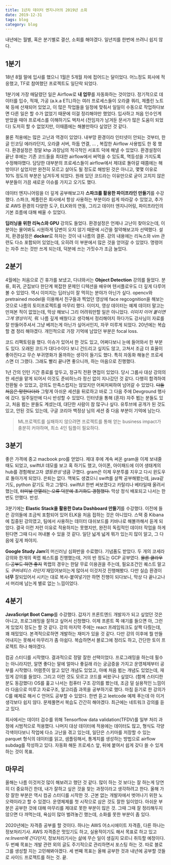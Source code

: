 ```yaml
---
title: 1년차 데이터 엔지니어의 2019년 소회
date: 2019-12-31
tags: blog
category: blog
---
```


내년에는 월별, 혹은 분기별로 결산, 소회를 해야겠다. 일년치를 한번에 쓰려니 쉽지 않다.

## 1분기

18년 8월 말에 입사를 했으니 1월은 5개월 차에 접어드는 달이었다. 어느정도 회사에 적응했고, TF로 참여했던 프로젝트도 일단락 되었다.

1분기에 가장 매달렸던 일은 Airflow로 **내 업무**를 자동화하는 것이었다. 정기적으로 데이터를 입수, 적재, 가공 (a.k.a ETL)하는 여러 프로세스들이 오라클 쿼리, 제플린 노트북 등에 산재되어 있었고, 이 많은 작업들을 일정에 맞춰서 일일이 수동으로 작업하다보면 다른 일은 할 수가 없었기 때문에 이걸 정리해야만 했었다. 입사하고 처음 인수인계 받았을 때야 프로세스를 이해하기도 벅차서 (전임자가 남겨둔 문서가 많은 도움이 되었다) 도저히 할 수 없었지만, 이때쯤에는 해볼만하다 싶었던 것 같다.

물론 적용에는 많은 고난과 역경이 있었다. 내부망 환경이라 인터넷이 안되는 것부터, 한글 인코딩 에러라던지, 오라클 서버, 하둡 연결, … , 복잡한 Airflow 사용법도 한 몫 했다.  환경설정은 정말 khp 과장님의 적극적인 서포트 덕에 해낼 수 있었다. 환경설정이 끝난 후에는 기존 코드들을 최대한 airflow에서 써먹을 수 있도록, 멱등성을 가지도록 수정해야했다. 담당한 대부분의 프로세스들이 airflow에서 제대로 돌아갈 때쯤에는 해방이다! 싶었지만 완전히 모르고 살아도 될 정도로 해방된 것은 아니고, 몇몇 이유로 10% 정도의 부분은 남겨두게 되었다. 원래 있던 코드라는 이유만으로 굳이 고치지 않은 부분들이 가끔 새로운 이슈를 가지고 오기도 했다.

데이터 엔지니어링을 더 깊게 공부해보고자  **스파크를 활용한 파이프라인 만들기**를 수강했다. 스파크, 제플린은 회사에서 항상 사용하는 부분이라 쉽게 따라갈 수 있었고, 추가로 AWS 환경의 다양한 도구, ELK와의 연동, 그리고 데이터 엔지니어링, 파이프라인의 기본 흐름에 대해 배울 수 있었다.

**딥러닝을 위한 리눅스와 GPU** 강의도 들었다. 환경설정은 언제나 고난이 찾아오는데, 이 분야는 물어봐도 시원하게 답변이 오지 않기 때문에 시간을 절약해보고자 선택했다. 설치, 환경설정은 **docker**로 하자는 것이 내 나름의 결론. 강의 내용에는 리눅스와 vim 관련도 다소 포함되어 있었는데, 오히려 이 부분에서 많은 것을 얻어갈 수 있었다. 명령어는 자주 쓰는 것만 쓰게 되는데, 덕분에 쓰는 가짓수가 조금 늘었다.

## 2분기

4월에는 처음으로 긴 휴가를 보냈고, 다녀와서는 **Object Detection** 강의를 들었다. 분류, 회귀, 군집보다 한단계 복잡한 문제인 디텍션을 배우며 텐서플로우도 더 깊게 다루어 볼 수 있었다. 역시 이미지는 딥러닝이 잘 먹히는 분야가 아닌가 싶다. opencv와 pretrained model을 이용해서 친구들과 찍었던 영상에 face regcognition을 해보는 것으로 나름의 토이프로젝트를 마무리 했다. 이미지, 영상 데이터는 예제 데이터 말고는 만져본 적이 없었는데, 막상 해보니 그리 어려워만할 일은 아니었다. *이미지 이어 붙이면 그게 영상이지, 뭐.* 나름 깊게 배웠다고 생각해서 정리해야지 하다가도 강사님이 자료를 잘 만들어주셔서 그냥 베끼는게 아닌가 싶어서인지, 자꾸 미루게 되었다. 20년에는 복습할 겸 정리 해야겠다. 개인적으로 가장 기억에 남았던 부분은 focal loss.

코드 리팩토링을 했다. 이슈가 있어서 한 것도 있고, 어쩌다보니 눈에 들어와서 한 부분도 있다. 오래된 코드가 대다수이다 보니 건드리고 싶지도 않고, 고쳐서 조금 더 효율이 좋아진다고 무슨 부귀영화가 올까하는 생각이 들기도 했다. 특히 자동화 해놓은 프로세스면 더 그랬다. 그래도 빨리 끝나면 좋으니까, 하는 마음으로 진행했다.

1년 간의 인턴 기간 종료를 앞두고, 정규직 전환 면접이 있었다. 당시 그룹사 대상 강의의 한 세션을 맡게 되어서 이것도 준비하느라 정신 없이 지나갔던 것 같다. 다행히 합격하여 전환될 수 있었고, 강의도 만족스럽지는 않았지만 어찌저찌하여 넘어갈 수 있었다. ~~다들 처음은 망한다더라~~ 그렇게 아쉬운 세션을 뒤로하고 바로 그 다음 주에 Devground 행사에 갔다. 일주일만에 다시 반성할 수 있었다. 인터넷을 통해 (혼자) 자주 뵙는 분들도 있고, 처음 뵙는 분들도 계셨는데, 대단한 사람이 참 많구나 싶다. 유투브에 공개가 된 것도 있고, 안된 것도 있는데, 구글 코리아 백정상 님의 세션 중 다음 부분이 기억에 남는다.

> ML프로젝트를 실패하지 않으려면 프로젝트를 통해 얻는 business impact가 충분히 커야하며, 최소 4인 팀플이 필요하다.  

## 3분기

좋은 가격에 중고 macbook pro를 얻었다. 제대 후에 계속 써온 gram을 이제 보내줄 때도 되었고, swiftUI 데모를 보고 혹 하기도 했고, 아이폰, 아이패드에 이어 생태계의 hub를 경험해보고자 *앱등완성* 냉큼 구했다. gram은 이제 우분투를 지우고 다시 윈도우로 돌아가게 되었다. 은퇴는 없다. 맥북도 생겼으니 swift를 살짝 공부해봤는데, java같기도, python 같기도 하고 그렇다. swiftUI 한번 써보겠다고 카탈리나 베타일때 올려서 했는데, ~~터미널 안열리는 오류 덕분에 초기화도 경험했다.~~ 막상 정식 배포되고 나서는 한번도 안했다. 반성.

3분기에는 **Elastic Stack을 활용한 Data Dashboard 만들기**를 수강했다. 이전에 들은 강의들에 조금씩 포함되어 있어 ELK을 처음 접하는 것은 아니었다. 스택 중 Kibana에 집중된 강의였고, 팀에서 사용하는 데이터 대쉬보드를 키바나로 해볼까해서 듣게 되었다. 결국 이런 저런 이유로 적용하지는 못했지만, 완전히 독립적인 데이터 작업을 하게 된다면 그때 다시 꺼내볼 수 있을 것 같다. 일단 넓게 넓게 뭐가 있는지 많이 알고, 그 다음에 깊게 파야지.

**Google Study Jam**의 머신러닝 심화반을 수료했다. 기념품도 받았다. 두 개의 코세라 강의와 한개의 퀵랩 퀘스트를 진행했는데, 거의 반 정도는 GCP 공부였다. ~~물론 클라우드 공부도 하면 좋지~~ 퀵랩의 경우는 한달 무료 이용권을 주는데, 필요조건인 퀘스트 말고도 *쿠버네티스 라던지* 재밌어보이는게 많아서 이것저것 진행해봤다. 다만 실습 환경이 **너무** 잘되있어서 시키는 대로 복사-붙여넣기만 하면 진행이 되다보니, 막상 다 끝나고나서 머리에 남는게 별로 없는 느낌이었다.

## 4분기

**JavaScript Boot Camp**를 수강했다. 갑자기 프론트엔드 개발자가 되고 싶었던 것은 아니고, 프로그래밍을 잘하고 싶어서 신청했다. 이제 프론트 쪽 얘기를 들으면 아, 그런게 있었지 정도는 할 것 같다. 강의 마지막 주에는 react 프레임워크도 살짝 다뤘는데, 꽤 재밌었다. 본격적으로하면 개발하는 재미가 있을 것 같다. 다만 강의 이후에 뭘 만들어내지는 못해서 마무리가 좀 아쉽다. 복습하면서 블로그에 정리도 하고, 간단한 토이 프로젝트 하나 해야겠다.

컴공 스터디를 시작했다. 결과적으로 정말 잘한 선택이었다. 프로그래밍을 하는데 필수는 아니라지만, 알면 좋다는 말에 얼마나 좋길래 라는 궁금증을 가지고 운영체제부터 공부를 시작했다. 어렴풋이 알고 있던 개념도 있었고, 아예 처음 뵙는 개념도 있었는데, 재밌게 강의를 들었다. 그리고 이런 것도 모르고 코드를 써왔구나 싶었다. (함께 스터디한 분도 동감했다)
OS를 훑고 나서는 컴퓨터 구조 강의를 봤는데, 조금 덜 실용적인 느낌이라 다음으로 미루고 자료구조, 알고리즘 과목을 공부하기로 했다. 마침 듣기로 한 강의가 C를 예제로 해서 C 언어도 공부할 수 있었다. 한번 듣고 leetcode 예제 푸는데 아 이거 생각보다 쉽지 않다. 문제풀면서 복습도 간간히 해야겠다. 최근에는 네트워크 강의를 듣고 있다. 

회사에서는 데이터 검수를 위해 Tensorflow data validation(TFDV)를 일부 처리 과정에 시범적으로 적용했다. 나머지 대상 데이터에 적용에는 데이터도 많고, 형식도 각양각색이다보니 작업에 다소 고난을 겪고 있는데, 일단은 스키마를 저장할 수 있는 parquet 형식의 데이터를 읽고, 샘플링해서, 통계치를 생성하는 방법으로 airflow subdag를 작성하고 있다. 자동화 해둔 프로세스 앞, 뒤에 붙여서 쉽게 갖다 쓸 수 있게 하는 것이 목표.

## 마무리

올해는 나름 이것저것 많이 해보려고 했던 것 같다. 많이 하는 것 보다는 잘 하는게 당연히 더 중요하긴 한데, 내가 잘하고 싶은 것을 찾는 과정이라고 생각하려고 한다. 올해 가장 잘한 부분은 역시 컴공 스터디를 시작한 것. 근본 없는 개발자에서 벗어나기 위한 노오력이라고 할 수 있겠다. 운영체제를 첫 시작으로 삼은 것도 잘한 일이었다. 아쉬운 부분은 공부한 것에 대해 마무리를 제대로 못한 부분이 많은 것. 그때 그때 잘 정리해두지 않으면 다 까먹는데, 욕심이 많아 벌려놓긴 했는데, 소화를 못한 부분이 좀 있다.

2020년에는 자격증 공부를 할 것이다. 하나는 AWS 어소시에이트 자격증, 다른 하나는 정보처리기사. AWS 자격증은 멋있기도 하고, 실용적이기도 해서 목표로 하고 있고*re:Invent에 간다던지*, 정보처리기사는 삶에 무슨 일이 생길지 모르니 취득할 예정이다. 두 번째 목표는 개발 관련 외의 글도 주기적으로 관리하면서 포스팅 하는 것. 따로 블로그를 생성할 지는 고민해봐야겠다. 세 번째 목표는 올해 공부한 것과 내년에 공부할 것들로 사이드 프로젝트를 하는 것. 끝.
